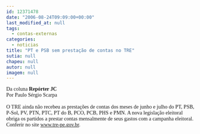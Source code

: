 ```yaml
---
id: 12371478
date: "2006-08-24T09:09:00+00:00"
last_modified_at: null
tags:
  - contas-externas
categories:
  - noticias
title: "PT e PSB sem prestação de contas no TRE"
sutia: null
chapeu: null
autor: null
imagem: null
---
```

<p><FONT face=Verdana>Da coluna <STRONG>Repórter JC</STRONG><BR>Por Paulo Sérgio Scarpa<BR><BR>O TRE ainda não recebeu as prestações de contas dos meses de junho e julho do PT, PSB, P-Sol, PV, PTN, PTC, PT do B, PCO, PCB, PHS e PMN. A nova legislação eleitoral obriga os partidos a prestar contas mensalmente de seus gastos com a campanha eleitoral. Conferir no site </FONT><A href=\"https://www.tre-pe.gov.br\"><FONT face=Verdana>www.tre-pe.gov.br</FONT></A><FONT face=Verdana>.</FONT> </p>

